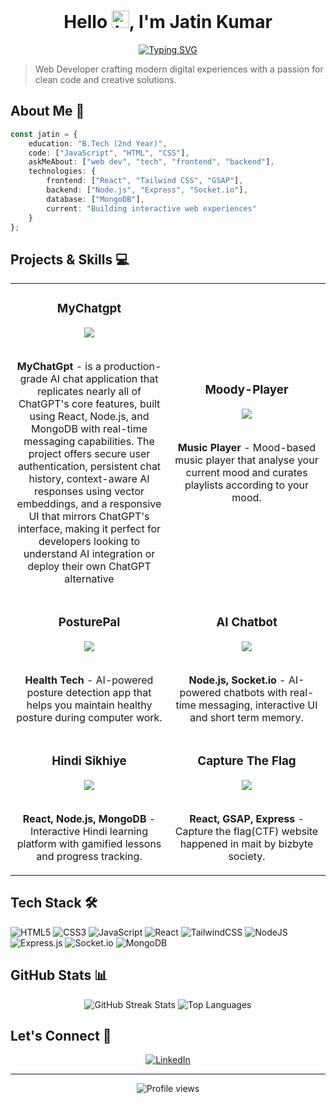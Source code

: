 <div align="center">
  
  # Hello <img src="https://user-images.githubusercontent.com/1303154/88677602-1635ba80-d120-11ea-84d8-d263ba5fc3c0.gif" width="28px" alt="hi">, I'm Jatin Kumar
  
  [![Typing SVG](https://readme-typing-svg.herokuapp.com?font=Fira+Code&pause=1000&color=4F46E5&center=true&vCenter=true&width=435&lines=Full+Stack+Developer;B.Tech+Student;Tech+Explorer)](https://git.io/typing-svg)
</div>

> Web Developer crafting modern digital experiences with a passion for clean code and creative solutions.

## About Me 🚀

```typescript
const jatin = {
    education: "B.Tech (2nd Year)",
    code: ["JavaScript", "HTML", "CSS"],
    askMeAbout: ["web dev", "tech", "frontend", "backend"],
    technologies: {
        frontend: ["React", "Tailwind CSS", "GSAP"],
        backend: ["Node.js", "Express", "Socket.io"],
        database: ["MongoDB"],
        current: "Building interactive web experiences"
    }
};
```

## Projects & Skills 💻

<table>
<tr>
<td width="50%">
<h3 align="center">MyChatgpt</h3>
<div align="center">
<a href="https://github.com/ijatinydv/MyChatgpt" target="_blank"><img src="https://img.shields.io/badge/CODE-ff9?style=for-the-badge&logo=github&logoColor=black"></a>
<br>
<br>
<p><strong>MyChatGpt</strong> - is a production-grade AI chat application that replicates nearly all of ChatGPT's core features, built using React, Node.js, and MongoDB with real-time messaging capabilities. The project offers secure user authentication, persistent chat history, context-aware AI responses using vector embeddings, and a responsive UI that mirrors ChatGPT's interface, making it perfect for developers looking to understand AI integration or deploy their own ChatGPT alternative</p>
</div>
</td>

<td width="50%">
<h3 align="center">Moody-Player</h3>
<div align="center">
<a href="https://github.com/ijatinydv/Moody-Player" target="_blank"><img src="https://img.shields.io/badge/CODE-ff9?style=for-the-badge&logo=github&logoColor=black"></a>
<br>
<br>
<p><strong>Music Player</strong> - Mood-based music player that analyse your current mood and curates playlists according to your mood.</p>
</div>
</td>
</tr>

<tr>
<td width="50%">
<h3 align="center">PosturePal</h3>
<div align="center">
<a href="https://github.com/ijatinydv/Posture-Pal" target="_blank"><img src="https://img.shields.io/badge/CODE-ff9?style=for-the-badge&logo=github&logoColor=black"></a>
<br>
<br>
<p><strong>Health Tech</strong> - AI-powered posture detection app that helps you maintain healthy posture during computer work.</p>
</div>
</td>

<td width="50%">
<h3 align="center">AI Chatbot</h3>
<div align="center">
<a href="https://github.com/ijatinydv/Backend" target="_blank"><img src="https://img.shields.io/badge/CODE-ff9?style=for-the-badge&logo=github&logoColor=black"></a>
<br>
<br>
<p><strong>Node.js, Socket.io</strong> - AI-powered chatbots with real-time messaging, interactive UI and short term memory.</p>
</div>
</td>
</tr>

<tr>
<td width="50%">
<h3 align="center">Hindi Sikhiye</h3>
<div align="center">
<a href="https://github.com/ijatinydv/hindi-sikhiye" target="_blank"><img src="https://img.shields.io/badge/CODE-ff9?style=for-the-badge&logo=github&logoColor=black"></a>
<br>
<br>
<p><strong>React, Node.js, MongoDB</strong> - Interactive Hindi learning platform with gamified lessons and progress tracking.</p>
</div>
</td>

<td width="50%">
<h3 align="center">Capture The Flag</h3>
<div align="center">
<a href="https://github.com/ijatinydv/capture-the-flag" target="_blank"><img src="https://img.shields.io/badge/CODE-ff9?style=for-the-badge&logo=github&logoColor=black"></a>
<br>
<br>
<p><strong>React, GSAP, Express</strong> - Capture the flag(CTF) website happened in mait by bizbyte society.</p>
</div>
</td>
</tr>
</table>

## Tech Stack 🛠️

![HTML5](https://img.shields.io/badge/html5-%23E34F26.svg?style=for-the-badge&logo=html5&logoColor=white)
![CSS3](https://img.shields.io/badge/css3-%231572B6.svg?style=for-the-badge&logo=css3&logoColor=white)
![JavaScript](https://img.shields.io/badge/javascript-%23323330.svg?style=for-the-badge&logo=javascript&logoColor=%23F7DF1E)
![React](https://img.shields.io/badge/react-%2320232a.svg?style=for-the-badge&logo=react&logoColor=%2361DAFB)
![TailwindCSS](https://img.shields.io/badge/tailwindcss-%2338B2AC.svg?style=for-the-badge&logo=tailwind-css&logoColor=white)
![NodeJS](https://img.shields.io/badge/node.js-6DA55F?style=for-the-badge&logo=node.js&logoColor=white)
![Express.js](https://img.shields.io/badge/express.js-%23404d59.svg?style=for-the-badge&logo=express&logoColor=%2361DAFB)
![Socket.io](https://img.shields.io/badge/socket.io-%23404d59.svg?style=for-the-badge&logo=socket.io&logoColor=white)
![MongoDB](https://img.shields.io/badge/MongoDB-%234ea94b.svg?style=for-the-badge&logo=mongodb&logoColor=white)

## GitHub Stats 📊

<div align="center">
  <img src="https://github-readme-streak-stats.herokuapp.com/?user=ijatinydv&theme=tokyonight&hide_border=true" alt="GitHub Streak Stats" />
  <img src="https://github-readme-stats.vercel.app/api/top-langs/?username=ijatinydv&theme=tokyonight&hide_border=true&layout=compact" alt="Top Languages" />
</div>

## Let's Connect 🤝

<div align="center">
  <a href="https://www.linkedin.com/in/jatin-kumar-a5655b30a/">
    <img src="https://img.shields.io/badge/LinkedIn-%230077B5.svg?style=for-the-badge&logo=linkedin&logoColor=white" alt="LinkedIn" />
  </a>
</div>

---

<div align="center">
  <img src="https://komarev.com/ghpvc/?username=ijatinydv&style=flat-square&color=blue" alt="Profile views" />
</div>
